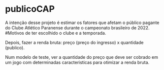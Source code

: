 # publicoCAP

A intenção desse projeto é estimar os fatores que afetam o público pagante do Clube Atlético Paranense durante o campeonato brasileiro de 2022. #Motivos de ter escolhido o clube e a temporada.

Depois, fazer a renda bruta: preço (preço do ingresso) x quantidade (publico).

Num modelo de teste, ver a quantidade do preço que deve ser cobrado em um jogo com determinadas caracteristicas para otimizar a renda bruta.
